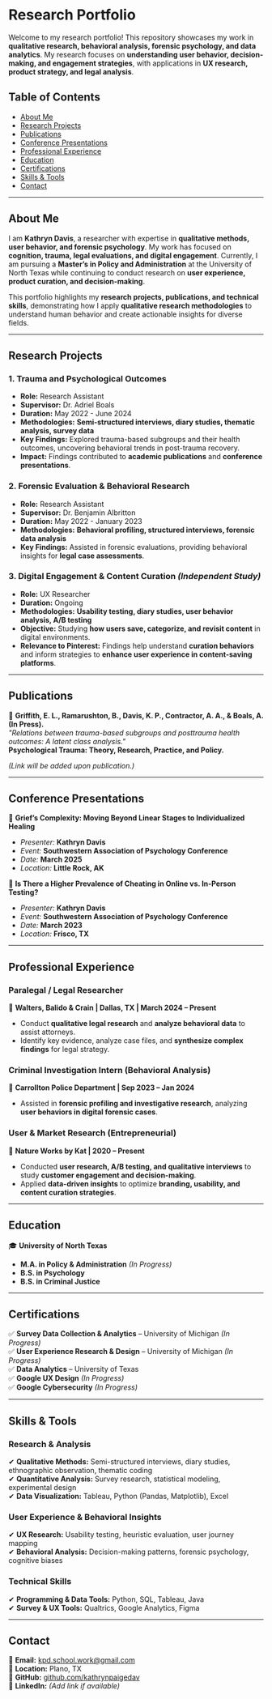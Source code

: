 # Research Portfolio

Welcome to my research portfolio! This repository showcases my work in **qualitative research, behavioral analysis, forensic psychology, and data analytics**. My research focuses on **understanding user behavior, decision-making, and engagement strategies**, with applications in **UX research, product strategy, and legal analysis**.  

## Table of Contents  
- [About Me](#about-me)  
- [Research Projects](#research-projects)  
- [Publications](#publications)  
- [Conference Presentations](#conference-presentations)  
- [Professional Experience](#professional-experience)  
- [Education](#education)  
- [Certifications](#certifications)  
- [Skills & Tools](#skills--tools)  
- [Contact](#contact)  

---

## About Me  

I am **Kathryn Davis**, a researcher with expertise in **qualitative methods, user behavior, and forensic psychology**. My work has focused on **cognition, trauma, legal evaluations, and digital engagement**. Currently, I am pursuing a **Master’s in Policy and Administration** at the University of North Texas while continuing to conduct research on **user experience, product curation, and decision-making**.  

This portfolio highlights my **research projects, publications, and technical skills**, demonstrating how I apply **qualitative research methodologies** to understand human behavior and create actionable insights for diverse fields.  

---

## Research Projects  

### **1. Trauma and Psychological Outcomes**  
- **Role:** Research Assistant  
- **Supervisor:** Dr. Adriel Boals  
- **Duration:** May 2022 - June 2024  
- **Methodologies:** **Semi-structured interviews, diary studies, thematic analysis, survey data**  
- **Key Findings:** Explored trauma-based subgroups and their health outcomes, uncovering behavioral trends in post-trauma recovery.  
- **Impact:** Findings contributed to **academic publications** and **conference presentations**.  

### **2. Forensic Evaluation & Behavioral Research**  
- **Role:** Research Assistant  
- **Supervisor:** Dr. Benjamin Albritton  
- **Duration:** May 2022 - January 2023  
- **Methodologies:** **Behavioral profiling, structured interviews, forensic data analysis**  
- **Key Findings:** Assisted in forensic evaluations, providing behavioral insights for **legal case assessments**.  

### **3. Digital Engagement & Content Curation** *(Independent Study)*  
- **Role:** UX Researcher  
- **Duration:** Ongoing  
- **Methodologies:** **Usability testing, diary studies, user behavior analysis, A/B testing**  
- **Objective:** Studying **how users save, categorize, and revisit content** in digital environments.  
- **Relevance to Pinterest:** Findings help understand **curation behaviors** and inform strategies to **enhance user experience in content-saving platforms**.  

---

## Publications  

📄 **Griffith, E. L., Ramarushton, B., Davis, K. P., Contractor, A. A., & Boals, A. (In Press).**  
*"Relations between trauma-based subgroups and posttrauma health outcomes: A latent class analysis."*  
**Psychological Trauma: Theory, Research, Practice, and Policy.**  

*(Link will be added upon publication.)*  

---

## Conference Presentations  

🎤 **Grief’s Complexity: Moving Beyond Linear Stages to Individualized Healing**  
- *Presenter:* **Kathryn Davis**  
- *Event:* **Southwestern Association of Psychology Conference**  
- *Date:* **March 2025**  
- *Location:* **Little Rock, AK**  

🎤 **Is There a Higher Prevalence of Cheating in Online vs. In-Person Testing?**  
- *Presenter:* **Kathryn Davis**  
- *Event:* **Southwestern Association of Psychology Conference**  
- *Date:* **March 2023**  
- *Location:* **Frisco, TX**  

---

## Professional Experience  

### **Paralegal / Legal Researcher**  
📍 **Walters, Balido & Crain | Dallas, TX | March 2024 – Present**  
- Conduct **qualitative legal research** and **analyze behavioral data** to assist attorneys.  
- Identify key evidence, analyze case files, and **synthesize complex findings** for legal strategy.  

### **Criminal Investigation Intern (Behavioral Analysis)**  
📍 **Carrollton Police Department | Sep 2023 – Jan 2024**  
- Assisted in **forensic profiling and investigative research**, analyzing **user behaviors in digital forensic cases**.  

### **User & Market Research (Entrepreneurial)**  
📍 **Nature Works by Kat | 2020 – Present**  
- Conducted **user research, A/B testing, and qualitative interviews** to study **customer engagement and decision-making**.  
- Applied **data-driven insights** to optimize **branding, usability, and content curation strategies**.  

---

## Education  

🎓 **University of North Texas**  
- **M.A. in Policy & Administration** *(In Progress)*  
- **B.S. in Psychology**  
- **B.S. in Criminal Justice**  

---

## Certifications  

✅ **Survey Data Collection & Analytics** – University of Michigan *(In Progress)*  
✅ **User Experience Research & Design** – University of Michigan *(In Progress)*  
✅ **Data Analytics** – University of Texas  
✅ **Google UX Design** *(In Progress)*  
✅ **Google Cybersecurity** *(In Progress)*  

---

## Skills & Tools  

### **Research & Analysis**  
✔ **Qualitative Methods:** Semi-structured interviews, diary studies, ethnographic observation, thematic coding  
✔ **Quantitative Analysis:** Survey research, statistical modeling, experimental design  
✔ **Data Visualization:** Tableau, Python (Pandas, Matplotlib), Excel  

### **User Experience & Behavioral Insights**  
✔ **UX Research:** Usability testing, heuristic evaluation, user journey mapping  
✔ **Behavioral Analysis:** Decision-making patterns, forensic psychology, cognitive biases  

### **Technical Skills**  
✔ **Programming & Data Tools:** Python, SQL, Tableau, Java  
✔ **Survey & UX Tools:** Qualtrics, Google Analytics, Figma  

---

## Contact  

📧 **Email:** [kpd.school.work@gmail.com](mailto:kpd.school.work@gmail.com)  
📍 **Location:** Plano, TX  
🔗 **GitHub:** [github.com/kathrynpaigedav](https://github.com/kathrynpaigedav)  
💼 **LinkedIn:** *(Add link if available)*  
